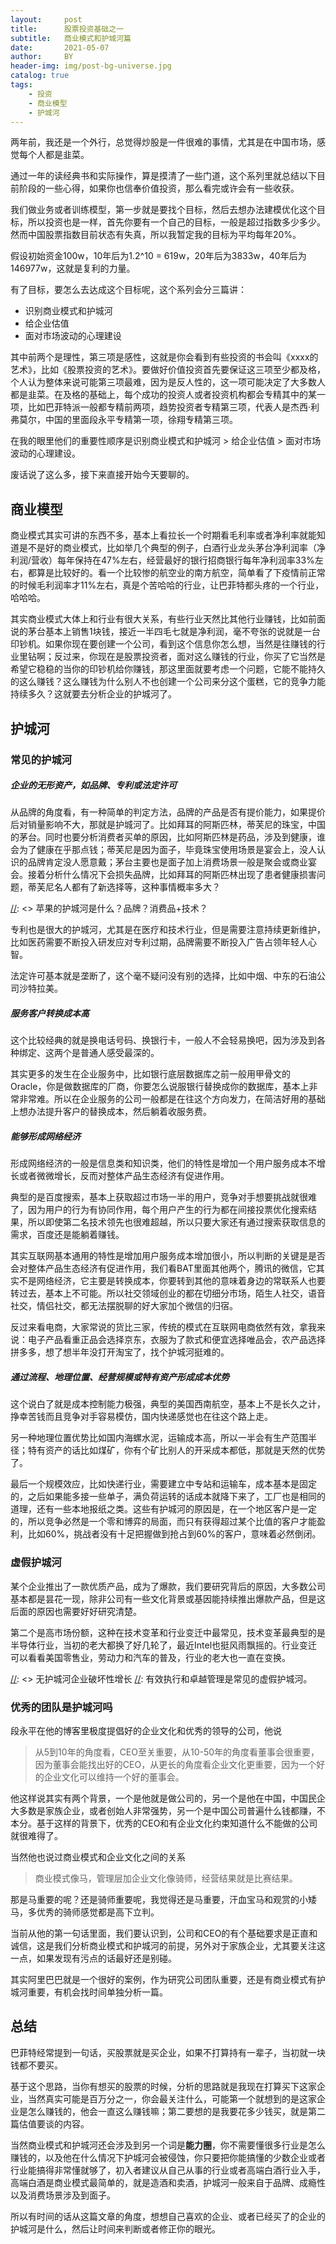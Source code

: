 ```yaml
---
layout:     post
title:      股票投资基础之一
subtitle:   商业模式和护城河篇
date:       2021-05-07
author:     BY
header-img: img/post-bg-universe.jpg
catalog: true
tags:
    - 投资
    - 商业模型
    - 护城河
---
```


两年前，我还是一个外行，总觉得炒股是一件很难的事情，尤其是在中国市场，感觉每个人都是韭菜。

通过一年的读经典书和实际操作，算是摸清了一些门道，这个系列里就总结以下目前阶段的一些心得，如果你也信奉价值投资，那么看完或许会有一些收获。

我们做业务或者训练模型，第一步就是要找个目标，然后去想办法建模优化这个目标，所以投资也是一样，首先你要有一个自己的目标，一般是超过指数多少多少。然而中国股票指数目前状态有失真，所以我暂定我的目标为平均每年20%。

假设初始资金100w，10年后为1.2^10 = 619w，20年后为3833w，40年后为146977w，这就是复利的力量。

有了目标，要怎么去达成这个目标呢，这个系列会分三篇讲：

 - 识别商业模式和护城河
 - 给企业估值
 - 面对市场波动的心理建设

其中前两个是理性，第三项是感性，这就是你会看到有些投资的书会叫《xxxx的艺术》，比如《股票投资的艺术》。要做好价值投资首先要保证这三项至少都及格，个人认为整体来说可能第三项最难，因为是反人性的，这一项可能决定了大多数人都是韭菜。在及格的基础上，每个成功的投资人或者投资机构都会专精其中的某一项，比如巴菲特派一般都专精前两项，趋势投资者专精第三项，代表人是杰西·利弗莫尔，中国的里面段永平专精第一项，徐翔专精第三项。

在我的眼里他们的重要性顺序是识别商业模式和护城河 > 给企业估值 > 面对市场波动的心理建设。

废话说了这么多，接下来直接开始今天要聊的。

## 商业模型

商业模式其实可讲的东西不多，基本上看拉长一个时期看毛利率或者净利率就能知道是不是好的商业模式，比如举几个典型的例子，白酒行业龙头茅台净利润率（净利润/营收）每年保持在47%左右，经营最好的银行招商银行每年净利润率33%左右，都算是比较好的。看一个比较惨的航空业的南方航空，简单看了下疫情前正常的时候毛利润率才11%左右，真是个苦哈哈的行业，让巴菲特都头疼的一个行业，哈哈哈。

其实商业模式大体上和行业有很大关系，有些行业天然比其他行业赚钱，比如前面说的茅台基本上销售1块钱，接近一半四毛七就是净利润，毫不夸张的说就是一台印钞机。如果你现在要创建一个公司，看到这个信息你怎么想，当然是往赚钱的行业里钻啊；反过来，你现在是股票投资者，面对这么赚钱的行业，你买了它当然是希望它稳稳的当你的印钞机给你赚钱，那这里面就要考虑一个问题，它能不能持久的这么赚钱？这么赚钱为什么别人不也创建一个公司来分这个蛋糕，它的竞争力能持续多久？这就要去分析企业的护城河了。

## 护城河

### 常见的护城河

##### 企业的**无形资产**，如品牌、专利或法定许可

从品牌的角度看，有一种简单的判定方法，品牌的产品是否有提价能力，如果提价后对销量影响不大，那就是护城河了。比如拜耳的阿斯匹林，蒂芙尼的珠宝，中国的茅台。同时也要分析消费者买单的原因，比如阿斯匹林是药品，涉及到健康，谁会为了健康在乎那点钱；蒂芙尼是因为面子，毕竟珠宝使用场景是宴会上，没人认识的品牌肯定没人愿意戴；茅台主要也是面子加上消费场景一般是聚会或商业宴会。接着分析什么情况下会损失品牌，比如拜耳的阿斯匹林出现了患者健康损害问题，蒂芙尼名人都有了新选择等，这种事情概率多大？

[//]: <> 苹果的护城河是什么？品牌？消费品+技术？

专利也是很大的护城河，尤其是在医疗和技术行业，但是需要注意持续更新维护，比如医药需要不断投入研发应对专利过期，品牌需要不断投入广告占领年轻人心智。

法定许可基本就是垄断了，这个毫不疑问没有别的选择，比如中烟、中东的石油公司沙特拉美。

##### 服务**客户转换成本高**

这个比较经典的就是换电话号码、换银行卡，一般人不会轻易换吧，因为涉及到各种绑定、这两个是普通人感受最深的。

其实更多的发生在企业服务中，比如银行底层数据库之前一般用甲骨文的Oracle，你是做数据库的厂商，你要怎么说服银行替换成你的数据库，基本上非常非常难。所以在企业服务的公司一般都是在往这个方向发力，在简洁好用的基础上想办法提升客户的替换成本，然后躺着收服务费。

##### 能够形成**网络经济**

形成网络经济的一般是信息类和知识类，他们的特性是增加一个用户服务成本不增长或者微微增长，反而对整体产品生态经济有促进作用。

典型的是百度搜索，基本上获取超过市场一半的用户，竞争对手想要挑战就很难了，因为用户的行为有协同作用，每个用户产生的行为都在间接投票优化搜索结果，所以即使第二名技术领先也很难超越，所以只要大家还有通过搜索获取信息的需求，百度还是能躺着赚钱。

其实互联网基本通用的特性是增加用户服务成本增加很小，所以判断的关键是是否会对整体产品生态经济有促进作用，我们看BAT里面其他两个，腾讯的微信，它其实不是网络经济，它主要是转换成本，你要转到其他的意味着身边的常联系人也要转过去，基本上不可能。所以社交领域创业的都在切细分市场，陌生人社交，语音社交，情侣社交，都无法摆脱聊的好大家加个微信的归宿。

反过来看电商，大家常说的货比三家，传统的模式在互联网电商依然有效，拿我来说：电子产品看重正品会选择京东，衣服为了款式和便宜选择唯品会，农产品选择拼多多，想了想半年没打开淘宝了，找个护城河挺难的。


##### 通过流程、地理位置、经营规模或特有资产形成**成本优势**

这个说白了就是成本控制能力极强，典型的美国西南航空，基本上不是长久之计，挣幸苦钱而且竞争对手容易模仿，国内快递感觉也在往这个路上走。

另一种地理位置优势比如国内海螺水泥，运输成本高，所以一半会有生产范围半径；特有资产的话比如煤矿，你有个矿比别人的开采成本都低，那就是天然的优势了。

最后一个规模效应，比如快递行业，需要建立中专站和运输车，成本基本是固定的，之后如果能多接一些单子，满负荷运转的话成本就降下来了，工厂也是相同的道理，还有一些本地报纸之类。这些有护城河的原因是，在一个地区客户是一定的，所以竞争必然是一个零和博弈的局面，而只有获得超过某个比值的客户才能盈利，比如60%，挑战者没有十足把握做到抢占到60%的客户，意味着必然倒闭。

### 虚假护城河

某个企业推出了一款优质产品，成为了爆款，我们要研究背后的原因，大多数公司基本都是昙花一现，除非公司有一些文化背景或基因能持续推出爆款产品，但是这后面的原因也需要好好研究清楚。

第二个是高市场份额，这种在技术变革和行业变迁中最常见，技术变革最典型的是半导体行业，当初的老大都换了好几轮了，最近Intel也挺风雨飘摇的。行业变迁可以看看美国零售业，劳动力和汽车的普及，行业的老大也一直在变换。

[//]: <> 无护城河企业破坏性增长
[//]: 有效执行和卓越管理是常见的虚假护城河。



### 优秀的团队是护城河吗

段永平在他的博客里极度提倡好的企业文化和优秀的领导的公司，他说

> 从5到10年的角度看，CEO至关重要，从10-50年的角度看董事会很重要，因为董事会能找出好的CEO，从更长的角度看企业文化更重要，因为一个好的企业文化可以维持一个好的董事会。

他这样说其实有两个背景，一个是他就是做公司的，另一个是他在中国，中国民企大多数是家族企业，或者创始人非常强势，另一个是中国公司普遍什么钱都赚，不本分。基于这样的背景下，优秀的CEO和有企业文化约束知道什么不能做的公司就很难得了。

当然他也说过商业模式和企业文化之间的关系

> 商业模式像马，管理层加企业文化像骑师，经营结果就是比赛结果。

那是马重要的呢？还是骑师重要呢，我觉得还是马重要，汗血宝马和观赏的小矮马，多优秀的骑师感觉都是高下立判。

当前从他的第一句话里面，我们要认识到，公司和CEO的有个基础要求是正直和诚信，这是我们分析商业模式和护城河的前提，另外对于家族企业，尤其要关注这一点，如果发现有污点的话最好还是别碰。

其实阿里巴巴就是一个很好的案例，作为研究公司团队重要，还是有商业模式有护城河重要，有机会找时间单独分析一篇。

## 总结

巴菲特经常提到一句话，买股票就是买企业，如果不打算持有一辈子，当初就一块钱都不要买。

基于这个思路，当你有想买的股票的时候，分析的思路就是我现在打算买下这家企业，当然真实可能是百万分之一，你会最关注什么，可能第一个就想到的是这家企业是怎么赚钱的，他会一直这么赚钱嘛；第二要想的是我要花多少钱买，就是第二篇估值要谈的内容。

当然商业模式和护城河还会涉及到另一个词是**能力圈**，你不需要懂很多行业是怎么赚钱的，以及他在什么情况下护城河会被侵蚀，你只要把你能搞懂的少数企业或者行业能搞得非常懂就够了，初入者建议从自己从事的行业或者高端白酒行业入手，高端白酒是商业模式最简单的，就是造酒和卖酒，护城河一般来自于品牌、成瘾性以及消费场景涉及到面子。

所以有时间的话从这篇文章的角度，想想自己喜欢的企业、或者已经买了的企业的护城河是什么，然后让时间来判断或者修正你的眼光。

[comment]: <> (This is a comment, it will not be included)
[comment]: <> (in  the output file unless you use it in)
[comment]: <> (a reference style link.)
[//]: <> (This is also a comment.)
[//]: # (This may be the most platform independent comment)





